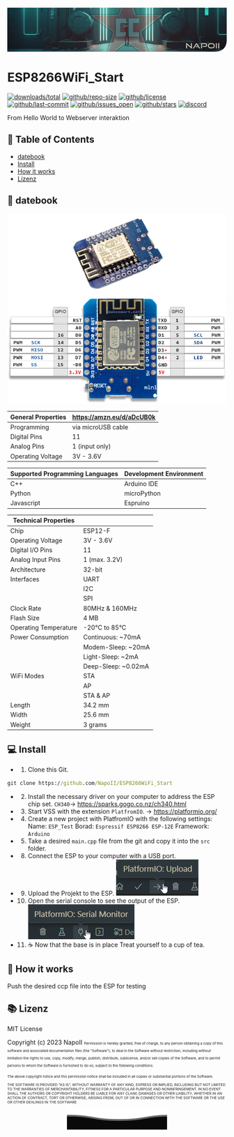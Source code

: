 [![github/NapoII](https://raw.githubusercontent.com/NapoII/ESP8266WiFi_Start/main/README_img/Readme_top.png)](https://github.com/NapoII)

# ESP8266WiFi_Start

[![downloads/total](https://img.shields.io/github/downloads/NapoII/ESP8266WiFi_Start/total)](https://github.com/NapoII/ESP8266WiFi_Start/archive/refs/heads/main.zip) [![github/repo-size](https://img.shields.io/github/repo-size/NapoII/ESP8266WiFi_Start)](https://github.com/NapoII/ESP8266WiFi_Start/archive/refs/heads/main.zip) [![github/license](https://img.shields.io/github/license/NapoII/ESP8266WiFi_Start)](https://github.com/NapoII/ESP8266WiFi_Start/blob/main/LICENSE) [![github/last-commit](https://img.shields.io/github/downloads/NapoII/ESP8266WiFi_Start/total)](https://img.shields.io/github/issues/NapoII/ESP8266WiFi_Start?style=plastic) [![github/issues_open](https://img.shields.io/github/issues/NapoII/ESP8266WiFi_Start?style=plastic)](https://img.shields.io/github/issues-raw/NapoII/ESP8266WiFi_Start) [![github/stars](https://img.shields.io/github/stars/NapoII/ESP8266WiFi_Start?style=social)](https://github.com/NapoII/ESP8266WiFi_Start/stargazers) [![discord](https://img.shields.io/discord/190307701169979393)](https://discord.gg/knTKtKVfnr)

From Hello World to Webserver interaktion
## 📝 Table of Contents
+ [datebook](#datebook)
+ [Install](#usage)
+ [How it works](#Use)
+ [Lizenz](#Lizenz)
  
## 📖 datebook <a name = "datebook"></a>
![github/NapoII](README_img\ESP8266_D1_Mini.png)
![github/NapoII](README_img\d1_mini_pinout_1.png)


| General Properties       | https://amzn.eu/d/aDcUB0k                          |
| ----------------------- | ------------------------- |
| Programming             | via microUSB cable        |
| Digital Pins            | 11                        |
| Analog Pins             | 1 (input only)            |
| Operating Voltage       | 3V - 3.6V                 |

| Supported Programming Languages | Development Environment |
| ------------------------------- | ----------------------- |
| C++                             | Arduino IDE             |
| Python                          | microPython             |
| Javascript                      | Espruino                |

| Technical Properties     |                   |
| ------------------------ | ----------------- |
| Chip                     | ESP12-F           |
| Operating Voltage        | 3V - 3.6V         |
| Digital I/O Pins         | 11                |
| Analog Input Pins        | 1 (max. 3.2V)     |
| Architecture             | 32-bit            |
| Interfaces               | UART              |
|                          | I2C               |
|                          | SPI               |
| Clock Rate               | 80MHz & 160MHz    |
| Flash Size               | 4 MB              |
| Operating Temperature    | -20°C to 85°C     |
| Power Consumption        | Continuous: ~70mA |
|                          | Modem-Sleep: ~20mA|
|                          | Light-Sleep: ~2mA |
|                          | Deep-Sleep: ~0.02mA|
| WiFi Modes               | STA               |
|                          | AP                |
|                          | STA & AP          |
| Length                   | 34.2 mm           |
| Width                    | 25.6 mm           |
| Weight                   | 3 grams           |

## 💻 Install <a name = "usage"></a>
* 1. Clone this Git.
```cmd
git clone https://github.com/NapoII/ESP8266WiFi_Start
```
* 2. Install the necessary driver on your computer to address the ESP chip set. `CH340`→ https://sparks.gogo.co.nz/ch340.html
* 3. Start VSS with the extension `PlatfromIO`. → https://platformio.org/
* 4. Create a new project with PlatfromIO with the following settings:
Name: `ESP_Test`
  Borad: `Espressif ESP8266 ESP-12E`
  Framework: `Arduino`
* 5. Take a desired `main.cpp` file from the git and copy it into the `src` folder.
* 8. Connect the ESP to your computer with a USB port.
* 9. Upload the Projekt to the ESP.
  ![github/NapoII](README_img\ESp_upload.png)
* 10. Open the serial console to see the output of the ESP.
  ![github/NapoII](README_img\serial.png)
* 11. ☕ Now that the base is in place Treat yourself to a cup of tea.

## 💭 How it works <a name = "Use"></a>

Push the desired ccp file into the ESP for testing

## 📚 Lizenz <a name = "Lizenz"></a>
MIT License

Copyright (c) 2023 NapoII
<small><small><small>
Permission is hereby granted, free of charge, to any person obtaining a copy
of this software and associated documentation files (the "Software"), to deal
in the Software without restriction, including without limitation the rights
to use, copy, modify, merge, publish, distribute, sublicense, and/or sell
copies of the Software, and to permit persons to whom the Software is
furnished to do so, subject to the following conditions:

The above copyright notice and this permission notice shall be included in all
copies or substantial portions of the Software.

THE SOFTWARE IS PROVIDED "AS IS", WITHOUT WARRANTY OF ANY KIND, EXPRESS OR
IMPLIED, INCLUDING BUT NOT LIMITED TO THE WARRANTIES OF MERCHANTABILITY,
FITNESS FOR A PARTICULAR PURPOSE AND NONINFRINGEMENT. IN NO EVENT SHALL THE
AUTHORS OR COPYRIGHT HOLDERS BE LIABLE FOR ANY CLAIM, DAMAGES OR OTHER
LIABILITY, WHETHER IN AN ACTION OF CONTRACT, TORT OR OTHERWISE, ARISING FROM,
OUT OF OR IN CONNECTION WITH THE SOFTWARE OR THE USE OR OTHER DEALINGS IN THE
SOFTWARE
    
<p align="center">
<img src="https://raw.githubusercontent.com/NapoII/NapoII/233630a814f7979f575c7f764dbf1f4804b05332/Bottom.svg" alt="Github Stats" />
</p>
